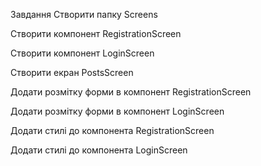 Завдання​
Створити папку Screens

Створити компонент RegistrationScreen

Створити компонент LoginScreen

Створити екран PostsScreen

Додати розмітку форми в компонент RegistrationScreen

Додати розмітку форми в компонент LoginScreen

Додати стилі до компонента RegistrationScreen

Додати стилі до компонента LoginScreen